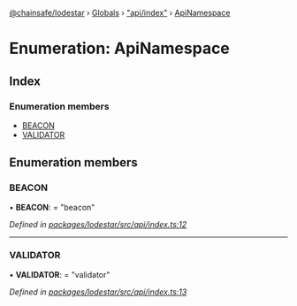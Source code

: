 [@chainsafe/lodestar](../README.md) › [Globals](../globals.md) › ["api/index"](../modules/_api_index_.md) › [ApiNamespace](_api_index_.apinamespace.md)

# Enumeration: ApiNamespace

## Index

### Enumeration members

* [BEACON](_api_index_.apinamespace.md#beacon)
* [VALIDATOR](_api_index_.apinamespace.md#validator)

## Enumeration members

###  BEACON

• **BEACON**: = "beacon"

*Defined in [packages/lodestar/src/api/index.ts:12](https://github.com/ChainSafe/lodestar/blob/af95f0522/packages/lodestar/src/api/index.ts#L12)*

___

###  VALIDATOR

• **VALIDATOR**: = "validator"

*Defined in [packages/lodestar/src/api/index.ts:13](https://github.com/ChainSafe/lodestar/blob/af95f0522/packages/lodestar/src/api/index.ts#L13)*
